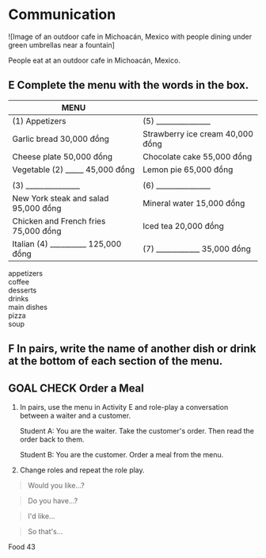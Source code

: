 # Communication

![Image of an outdoor cafe in Michoacán, Mexico with people dining under green umbrellas near a fountain]

People eat at an outdoor cafe in Michoacán, Mexico.

## E Complete the menu with the words in the box.

| MENU |  |
|---|---|
| (1) Appetizers | (5) _______________ |
| Garlic bread         30,000 đồng | Strawberry ice cream 40,000 đồng |
| Cheese plate        50,000 đồng | Chocolate cake       55,000 đồng |
| Vegetable (2) _____ 45,000 đồng | Lemon pie            65,000 đồng |
|  |  |
| (3) _______________ | (6) _______________ |
| New York steak and salad 95,000 đồng | Mineral water        15,000 đồng |
| Chicken and French fries 75,000 đồng | Iced tea             20,000 đồng |
| Italian (4) __________ 125,000 đồng | (7) ____________     35,000 đồng |

appetizers  
coffee  
desserts  
drinks  
main dishes  
pizza  
soup

## F In pairs, write the name of another dish or drink at the bottom of each section of the menu.

## GOAL CHECK Order a Meal

1. In pairs, use the menu in Activity E and role-play a conversation between a waiter and a customer.

   Student A: You are the waiter. Take the customer's order. Then read the order back to them.

   Student B: You are the customer. Order a meal from the menu.

2. Change roles and repeat the role play.

> Would you like...?

> Do you have...?

> I'd like...

> So that's...

Food 43